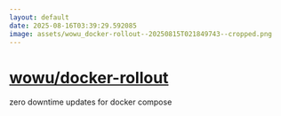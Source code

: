 ```yaml
---
layout: default
date: 2025-08-16T03:39:29.592085
image: assets/wowu_docker-rollout--20250815T021849743--cropped.png
---
```


# [wowu/docker-rollout](https://github.com/wowu/docker-rollout)

zero downtime updates for docker compose
